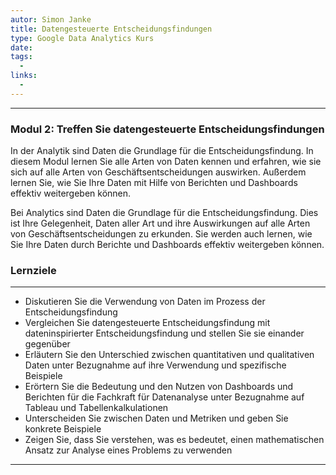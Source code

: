 ```yaml
---
autor: Simon Janke
title: Datengesteuerte Entscheidungsfindungen
type: Google Data Analytics Kurs
date:
tags:
  - 
links:
  -
---
```

---

### **Modul 2: Treffen Sie datengesteuerte Entscheidungsfindungen**

In der Analytik sind Daten die Grundlage für die Entscheidungsfindung. In diesem Modul lernen Sie alle Arten von Daten kennen und erfahren, wie sie sich auf alle Arten von Geschäftsentscheidungen auswirken. Außerdem lernen Sie, wie Sie Ihre Daten mit Hilfe von Berichten und Dashboards effektiv weitergeben können.

Bei Analytics sind Daten die Grundlage für die Entscheidungsfindung. Dies ist Ihre Gelegenheit, Daten aller Art und ihre Auswirkungen auf alle Arten von Geschäftsentscheidungen zu erkunden. Sie werden auch lernen, wie Sie Ihre Daten durch Berichte und Dashboards effektiv weitergeben können.

### Lernziele

---

- Diskutieren Sie die Verwendung von Daten im Prozess der Entscheidungsfindung
- Vergleichen Sie datengesteuerte Entscheidungsfindung mit dateninspirierter Entscheidungsfindung und stellen Sie sie einander gegenüber
- Erläutern Sie den Unterschied zwischen quantitativen und qualitativen Daten unter Bezugnahme auf ihre Verwendung und spezifische Beispiele
- Erörtern Sie die Bedeutung und den Nutzen von Dashboards und Berichten für die Fachkraft für Datenanalyse unter Bezugnahme auf Tableau und Tabellenkalkulationen
- Unterscheiden Sie zwischen Daten und Metriken und geben Sie konkrete Beispiele
- Zeigen Sie, dass Sie verstehen, was es bedeutet, einen mathematischen Ansatz zur Analyse eines Problems zu verwenden

---
